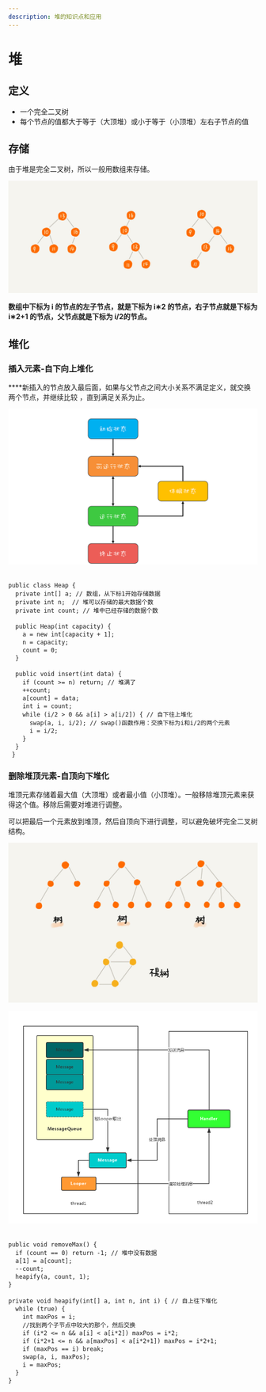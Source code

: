 ```yaml
---
description: 堆的知识点和应用
---
```


# 堆

##  定义

* 一个完全二叉树
* 每个节点的值都大于等于（大顶堆）或小于等于（小顶堆）左右子节点的值

## 存储

由于堆是完全二叉树，所以一般用数组来存储。

![&#x7528;&#x6570;&#x7EC4;&#x8868;&#x793A;&#x5806;](../../../.gitbook/assets/image%20%2827%29.png)

**数组中下标为 i 的节点的左子节点，就是下标为 i∗2 的节点，右子节点就是下标为 i∗2+1 的节点，父节点就是下标为 i/2​ 的节点。**

## 堆化

### **插入元素-自下向上堆化**

 ****新插入的节点放入最后面，如果与父节点之间大小关系不满足定义，就交换两个节点，并继续比较 ，直到满足关系为止。

![&#x81EA;&#x4E0B;&#x5411;&#x4E0A;&#x5806;&#x5316;](../../../.gitbook/assets/image%20%2815%29.png)

```text

public class Heap {
  private int[] a; // 数组，从下标1开始存储数据
  private int n;  // 堆可以存储的最大数据个数
  private int count; // 堆中已经存储的数据个数

  public Heap(int capacity) {
    a = new int[capacity + 1];
    n = capacity;
    count = 0;
  }

  public void insert(int data) {
    if (count >= n) return; // 堆满了
    ++count;
    a[count] = data;
    int i = count;
    while (i/2 > 0 && a[i] > a[i/2]) { // 自下往上堆化
      swap(a, i, i/2); // swap()函数作用：交换下标为i和i/2的两个元素
      i = i/2;
    }
  }
 }
```

###  删除堆顶元素-自顶向下堆化

堆顶元素存储着最大值（大顶堆）或者最小值（小顶堆）。一般移除堆顶元素来获得这个值。移除后需要对堆进行调整。

可以把最后一个元素放到堆顶，然后自顶向下进行调整，可以避免破坏完全二叉树结构。

 

![&#x5220;&#x9664;&#x5806;&#x9876;&#x5143;&#x7D20;&#x65F6;&#x53EF;&#x80FD;&#x7834;&#x574F;&#x5B8C;&#x5168;&#x4E8C;&#x53C9;&#x6811;&#x7ED3;&#x6784;](../../../.gitbook/assets/image%20%2820%29.png)

![&#x5220;&#x9664;&#x5143;&#x7D20;&#x65F6;&#x81EA;&#x9876;&#x5411;&#x4E0B;&#x8C03;&#x6574;](../../../.gitbook/assets/image%20%2821%29.png)

```text

public void removeMax() {
  if (count == 0) return -1; // 堆中没有数据
  a[1] = a[count];
  --count;
  heapify(a, count, 1);
}

private void heapify(int[] a, int n, int i) { // 自上往下堆化
  while (true) {
    int maxPos = i;
    //找到两个子节点中较大的那个，然后交换
    if (i*2 <= n && a[i] < a[i*2]) maxPos = i*2;
    if (i*2+1 <= n && a[maxPos] < a[i*2+1]) maxPos = i*2+1;
    if (maxPos == i) break;
    swap(a, i, maxPos);
    i = maxPos;
  }
}
```

### 

